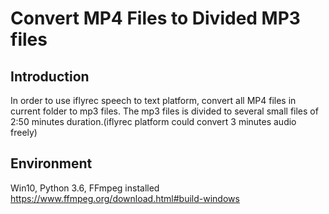 # Convert MP4 Files to Divided MP3 files
## Introduction
In order to use iflyrec speech to text platform, convert all MP4 files in current folder to mp3 files. The mp3 files is divided to several small files of 2:50 minutes duration.(iflyrec platform could convert 3 minutes audio freely)
## Environment
Win10, Python 3.6, FFmpeg installed
https://www.ffmpeg.org/download.html#build-windows
